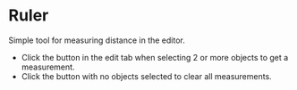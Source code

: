 ﻿
# Ruler
Simple tool for measuring distance in the editor.

- Click the button in the edit tab when selecting 2 or more objects to get a measurement.
- Click the button with no objects selected to clear all measurements.

